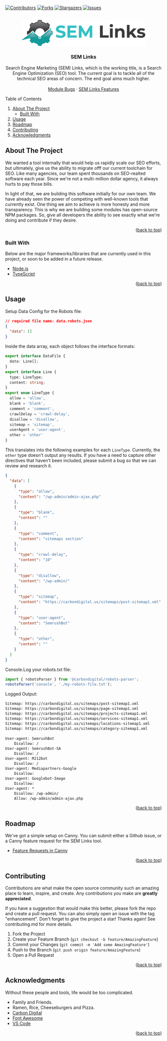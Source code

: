 <div id="top"></div>
<!-- PROJECT SHIELDS -->

[![Contributors][contributors-shield]][contributors-url]
[![Forks][forks-shield]][forks-url]
[![Stargazers][stars-shield]][stars-url]
[![Issues][issues-shield]][issues-url]

<!-- PROJECT LOGO -->
<br />
<div align="center">
  <a href="https://github.com/carbondigitalus/sem-links/">
    <img src="_repo/logo.png" alt="Logo" width="400" height="">
  </a>
  <h3 align="center">SEM Links</h3>
  <p align="center">
    Search Engine Marketing (SEM) Links, which is the working title, is a Search Engine Optimization (SEO) tool. The current goal is to tackle all of the technical SEO areas of concern. The end goal aims much higher.
    <br>
    <br>
    <a href="https://github.com/carbondigitalus/sem-links/issues" target="_blank">Module Bugs</a>
    ·
    <a href="https://semlinks.canny.io/semlinks" target="_blank">SEM Links Features</a>
  </p>
</div>

<!-- TABLE OF CONTENTS -->
<aside>
  <summary>Table of Contents</summary>
  <ol>
    <li>
      <a href="#about-the-project">About The Project</a>
      <ul>
        <li><a href="#built-with">Built With</a></li>
      </ul>
    </li>
    <li><a href="#usage">Usage</a></li>
    <li><a href="#roadmap">Roadmap</a></li>
    <li><a href="#contributing">Contributing</a></li>
    <li><a href="#acknowledgments">Acknowledgments</a></li>
  </ol>
</aside>

<!-- ABOUT THE PROJECT -->

## About The Project

We wanted a tool internally that would help us rapidly scale our SEO efforts, but ultimately, give us the ability to migrate offf our current toolchain for SEO. Like many agencies, our team spent thousands on SEO-realted software each year. Since we're not a multi-million dollar agency, it always hurts to pay those bills.

In light of that, we are building this software initially for our own team. We have already seen the power of competing with well-known tools that currently exist. One thing we aim to achieve is more honesty and more transparency. This is why we are building some modules has open-source NPM packages. So, give all developers the ability to see exactly what we're doing and contribute if they desire.

<p align="right">(<a href="#top">back to top</a>)</p>

### Built With

Below are the major frameworks/libraries that are currently used in this project, or soon to be added in a future release.

- [Node.js](https://nodejs.org/)
- [TypeScript](https://typescript.com/)

<p align="right">(<a href="#top">back to top</a>)</p>

<!-- USAGE EXAMPLES -->

## Usage

Setup Data Config for the Robots file:

```json
// required file name: data.robots.json
{
  "data": []
}
```

Inside the data array, each object follows the interface formats:

```ts
export interface DataFile {
  data: Line[];
}
export interface Line {
  type: LineType;
  content: string;
}
export enum LineType {
  allow = 'allow',
  blank = 'blank',
  comment = 'comment',
  crawlDelay = 'crawl-delay',
  disallow = 'disallow',
  sitemap = 'sitemap',
  userAgent = 'user-agent',
  other = 'other'
}
```

This translates into the following examples for each `LineType`. Currently, the `other` type doesn't output any results. If you have a need to capture other directives that haven't been included, please submit a bug so that we can review and research it.

```json
{
  "data": [
    {
      "type": "allow",
      "content": "/wp-admin/admin-ajax.php"
    },
    {
      "type": "blank",
      "content": ""
    },
    {
      "type": "comment",
      "content": "sitemaps section"
    },
    {
      "type": "crawl-delay",
      "content": "10"
    },
    {
      "type": "disallow",
      "content": "/wp-admin/"
    },
    {
      "type": "sitemap",
      "content": "https://carbondigital.us/sitemaps/post-sitemap1.xml"
    },
    {
      "type": "user-agent",
      "content": "SemrushBot"
    },
    {
      "type": "other",
      "content": ""
    }
  ]
}
```

Console.Log your robots.txt file:

```js
import { robotsParser } from '@carbondigital/robots-parser';
robotsParser('console', './my-robots-file.txt');
```

Logged Output:

```
Sitemap: https://carbondigital.us/sitemaps/post-sitemap1.xml
Sitemap: https://carbondigital.us/sitemaps/page-sitemap1.xml
Sitemap: https://carbondigital.us/sitemaps/projects-sitemap1.xml
Sitemap: https://carbondigital.us/sitemaps/services-sitemap1.xml
Sitemap: https://carbondigital.us/sitemaps/locations-sitemap1.xml
Sitemap: https://carbondigital.us/sitemaps/category-sitemap1.xml

User-agent: SemrushBot
    Disallow: /
User-agent: SemrushBot-SA
    Disallow: /
User-agent: MJ12bot
    Disallow: /
User-agent: Mediapartners-Google
    Disallow:
User-agent: Googlebot-Image
    Disallow:
User-agent: *
    Disallow: /wp-admin/
    Allow: /wp-admin/admin-ajax.php
```

<!--
_For more examples, please refer to the [Documentation](https://example.com)_
-->

<p align="right">(<a href="#top">back to top</a>)</p>

<!-- ROADMAP -->

## Roadmap

We've got a simple setup on Canny. You can submit either a Github issue, or a Canny feature request for the SEM Links tool.

- [Feature Requests in Canny](https://semlinks.canny.io/semlinks)

<p align="right">(<a href="#top">back to top</a>)</p>

<!-- CONTRIBUTING -->

## Contributing

Contributions are what make the open source community such an amazing place to learn, inspire, and create. Any contributions you make are **greatly appreciated**.

If you have a suggestion that would make this better, please fork the repo and create a pull request. You can also simply open an issue with the tag "enhancement".
Don't forget to give the project a star! Thanks again! See contributing.md for more details.

1. Fork the Project
2. Create your Feature Branch (`git checkout -b feature/AmazingFeature`)
3. Commit your Changes (`git commit -m 'Add some AmazingFeature'`)
4. Push to the Branch (`git push origin feature/AmazingFeature`)
5. Open a Pull Request

<p align="right">(<a href="#top">back to top</a>)</p>

<!-- ACKNOWLEDGMENTS -->

## Acknowledgments

Without these people and tools, life would be too complicated.

- Family and Friends.
- Ramen, Rice, Cheeseburgers and Pizza.
- [Carbon Digital](https://carbondigital.us)
- [Font Awesome](https://fontawesome.com)
- [VS Code](https://code.visualstudio.com/)

<p align="right">(<a href="#top">back to top</a>)</p>

<!-- MARKDOWN LINKS & IMAGES -->
<!-- https://www.markdownguide.org/basic-syntax/#reference-style-links -->

[contributors-shield]: https://img.shields.io/github/contributors/carbondigitalus/sem-links.svg?style=for-the-badge
[contributors-url]: https://github.com/carbondigitalus/sem-links/graphs/contributors
[forks-shield]: https://img.shields.io/github/forks/carbondigitalus/sem-links.svg?style=for-the-badge
[forks-url]: https://github.com/carbondigitalus/sem-links/network/members
[stars-shield]: https://img.shields.io/github/stars/carbondigitalus/sem-links.svg?style=for-the-badge
[stars-url]: https://github.com/carbondigitalus/sem-links/stargazers
[issues-shield]: https://img.shields.io/github/issues/carbondigitalus/sem-links.svg?style=for-the-badge
[issues-url]: https://github.com/carbondigitalus/sem-links/issues
[license-shield]: https://img.shields.io/github/license/carbondigitalus/sem-links.svg?style=for-the-badge
[license-url]: https://github.com/carbondigitalus/sem-links/blob/master/license.md
[canny-url]: https://semlinks.canny.io/semlinks
